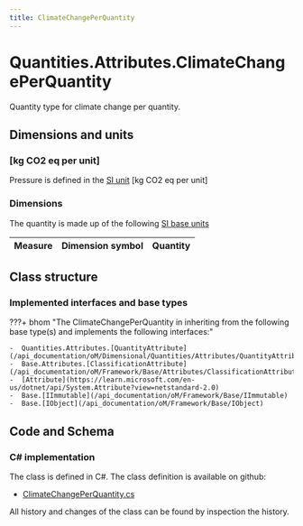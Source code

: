 ```yaml
---
title: ClimateChangePerQuantity
---
```


# Quantities.Attributes.ClimateChangePerQuantity

Quantity type for climate change per quantity.

## Dimensions and units

### [kg CO2 eq per unit]

Pressure is defined in the [SI unit](https://bhom.xyz/documentation/BHoM_oM/BHoM-Units-conventions/) [kg CO2 eq per unit]

### Dimensions

The quantity is made up of the following [SI base units](https://en.wikipedia.org/wiki/SI_base_unit)

| Measure        | Dimension symbol | Quantity |
|------------------|--------|----------|


## Class structure

### Implemented interfaces and base types

???+ bhom "The ClimateChangePerQuantity in inheriting from the following base type(s) and implements the following interfaces:"

    -  Quantities.Attributes.[QuantityAttribute](/api_documentation/oM/Dimensional/Quantities/Attributes/QuantityAttribute)
    -  Base.Attributes.[ClassificationAttribute](/api_documentation/oM/Framework/Base/Attributes/ClassificationAttribute)
    -  [Attribute](https://learn.microsoft.com/en-us/dotnet/api/System.Attribute?view=netstandard-2.0)
    -  Base.[IImmutable](/api_documentation/oM/Framework/Base/IImmutable)
    -  Base.[IObject](/api_documentation/oM/Framework/Base/IObject)




## Code and Schema

### C# implementation

The class is defined in C#. The class definition is available on github:

- [ClimateChangePerQuantity.cs](https://github.com/BHoM/BHoM/blob/develop/Quantities_oM/Attributes\ClimateChangePerQuantity.cs)

All history and changes of the class can be found by inspection the history.
